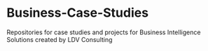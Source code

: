# Business-Case-Studies
Repositories for case studies and projects for Business Intelligence Solutions created by LDV Consulting
